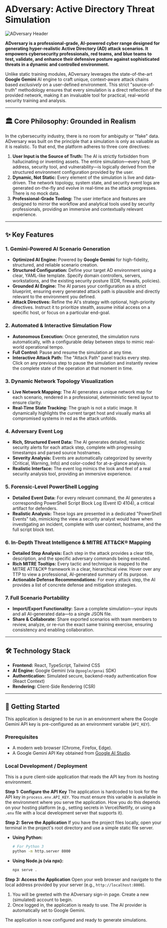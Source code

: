 # ADversary: Active Directory Threat Simulation

![ADversary Header](https://i.imgur.com/your-header-image.png) <!-- Placeholder: Replace with an actual screenshot of the app header -->

**ADversary is a professional-grade, AI-powered cyber range designed for generating hyper-realistic Active Directory (AD) attack scenarios. It empowers cybersecurity professionals, red teams, and blue teams to test, validate, and enhance their defensive posture against sophisticated threats in a dynamic and controlled environment.**

Unlike static training modules, ADversary leverages the state-of-the-art **Google Gemini** AI engine to craft unique, context-aware attack chains based *exclusively* on a user-defined environment. This strict "source-of-truth" methodology ensures that every simulation is a direct reflection of the provided network, making it an invaluable tool for practical, real-world security training and analysis.

---

## 🏛️ Core Philosophy: Grounded in Realism

In the cybersecurity industry, there is no room for ambiguity or "fake" data. ADversary was built on the principle that a simulation is only as valuable as it is realistic. To that end, the platform adheres to three core directives:

1.  **User Input is the Source of Truth:** The AI is strictly forbidden from hallucinating or inventing assets. The entire simulation—every host, IP address, security tool, and vulnerability—is logically derived from the structured environment configuration provided by the user.
2.  **Dynamic, Not Static:** Every element of the simulation is live and data-driven. The network topology, system state, and security event logs are generated on-the-fly and evolve in real-time as the attack progresses. There is no mock data.
3.  **Professional-Grade Tooling:** The user interface and features are designed to mirror the workflow and analytical tools used by security professionals, providing an immersive and contextually relevant experience.

---

## ✨ Key Features

### 1. Gemini-Powered AI Scenario Generation
- **Optimized AI Engine:** Powered by **Google Gemini** for high-fidelity, structured, and reliable scenario creation.
- **Structured Configuration:** Define your target AD environment using a clear, YAML-like template. Specify domain controllers, servers, workstations, and the existing security posture (EDR, firewalls, policies).
- **Grounded AI Engine:** The AI parses your configuration as a strict blueprint, ensuring every generated attack path is plausible and directly relevant to the environment you defined.
- **Attack Directives:** Refine the AI's strategy with optional, high-priority directives. Instruct it to prioritize stealth, assume initial access on a specific host, or focus on a particular end-goal.

### 2. Automated & Interactive Simulation Flow
- **Autonomous Execution:** Once generated, the simulation runs automatically, with a configurable delay between steps to mimic real-world operational tempo.
- **Full Control:** Pause and resume the simulation at any time.
- **Interactive Attack Path:** The "Attack Path" panel tracks every step. Click on any previous step to pause the simulation and instantly review the complete state of the operation at that moment in time.

### 3. Dynamic Network Topology Visualization
- **Live Network Mapping:** The AI generates a unique network map for each scenario, rendered in a professional, deterministic tiered layout to ensure clarity.
- **Real-Time State Tracking:** The graph is not a static image. It dynamically highlights the current target host and visually marks all compromised systems in red as the attack unfolds.

### 4. Adversary Event Log
- **Rich, Structured Event Data:** The AI generates detailed, realistic security alerts for each attack step, complete with progressing timestamps and parsed source hostnames.
- **Severity Analysis:** Events are automatically categorized by severity (Critical, Warning, Info) and color-coded for at-a-glance analysis.
- **Realistic Interface:** The event log mimics the look and feel of a real security analysis tool, providing an immersive experience.

### 5. Forensic-Level PowerShell Logging
- **Detailed Event Data:** For every relevant command, the AI generates a corresponding PowerShell Script Block Log (Event ID 4104), a critical artifact for defenders.
- **Realistic Analysis:** These logs are presented in a dedicated "PowerShell Events" tab, mimicking the view a security analyst would have when investigating an incident, complete with user context, hostname, and the full script block text.

### 6. In-Depth Threat Intelligence & MITRE ATT&CK® Mapping
- **Detailed Step Analysis:** Each step in the attack provides a clear title, description, and the specific adversary commands being executed.
- **Rich MITRE Tooltips:** Every tactic and technique is mapped to the MITRE ATT&CK® framework in a clear, hierarchical view. Hover over any TTP to view a professional, AI-generated summary of its purpose.
- **Actionable Defense Recommendations:** For every attack step, the AI provides a list of concrete defense and mitigation strategies.

### 7. Full Scenario Portability
- **Import/Export Functionality:** Save a complete simulation—your inputs and all AI-generated data—to a single JSON file.
- **Share & Collaborate:** Share exported scenarios with team members to review, analyze, or re-run the exact same training exercise, ensuring consistency and enabling collaboration.

---

## 🛠️ Technology Stack

-   **Frontend:** React, TypeScript, Tailwind CSS
-   **AI Engine:** Google Gemini (via `@google/genai` SDK)
-   **Authentication:** Simulated secure, backend-ready authentication flow (React Context)
-   **Rendering:** Client-Side Rendering (CSR)

---

## 🚀 Getting Started

This application is designed to be run in an environment where the Google Gemini API key is pre-configured as an environment variable (`API_KEY`).

### Prerequisites
-   A modern web browser (Chrome, Firefox, Edge).
-   A Google Gemini API Key obtained from [Google AI Studio](https://aistudio.google.com/app/apikey).

### Local Development / Deployment
This is a pure client-side application that reads the API key from its hosting environment.

**Step 1: Configure the API Key**
The application is hardcoded to look for the API key in `process.env.API_KEY`. You must ensure this variable is available in the environment where you serve the application. How you do this depends on your hosting platform (e.g., setting secrets in Vercel/Netlify, or using a `.env` file with a local development server that supports it).

**Step 2: Serve the Application**
If you have the project files locally, open your terminal in the project's root directory and use a simple static file server.

-   **Using Python:**
    ```bash
    # For Python 3
    python -m http.server 8000
    ```
-   **Using Node.js (via npx):**
    ```bash
    npx serve .
    ```

**Step 3: Access the Application**
Open your web browser and navigate to the local address provided by your server (e.g., `http://localhost:8000`).

1.  You will be greeted with the ADversary sign-in page. Create a new (simulated) account to begin.
2.  Once logged in, the application is ready to use. The AI provider is automatically set to Google Gemini.

The application is now configured and ready to generate simulations.